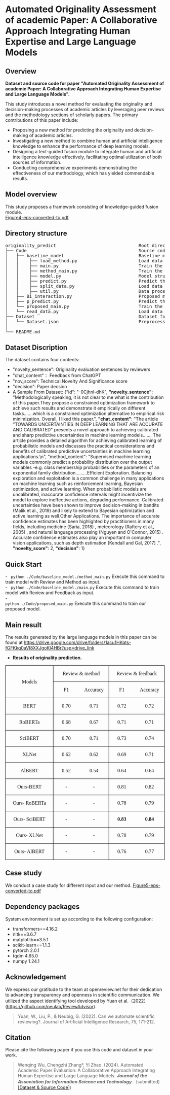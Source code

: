 # Automated Originality Assessment of academic Paper: A Collaborative Approach Integrating Human Expertise and Large Language Models

## Overview

**Dataset and source code for paper "Automated Originality Assessment of academic Paper: A Collaborative Approach Integrating Human Expertise and Large Language Models".**

This study introduces a novel method for evaluating the originality and decision-making processes of academic articles by leveraging peer reviews and the methodology sections of scholarly papers. The primary contributions of this paper include:

- Proposing a new method for predicting the originality and decision-making of academic articles.
- Investigating a new method to combine human and artificial intelligence knowledge to enhance the performance of deep learning models.
- Designing a text-guided fusion module to integrate human and artificial intelligence knowledge effectively, facilitating optimal utilization of both sources of information.
- Conducting comprehensive experiments demonstrating the effectiveness of our methodology, which has yielded commendable results.

## Model overview

This study proposes a framework consisting of knowledge-guided fusion module.<br>
[Figure4-eps-converted-to.pdf](https://github.com/user-attachments/files/20149405/Figure4-eps-converted-to.pdf)

## Directory structure

<pre>
originality_predict                               Root directory
├── Code                                          Source code folder
│   ├── baseline_model                            Baseline model folder
│   │    ├── load_method.py                       Load data for Review and Method as input
│   │    ├── main.py                              Train the model for Review and Feedback as input
│   │    ├── method_main.py                       Train the model for Review and Method as input
│   │    ├── model.py                             Model structure
│   │    ├── predict.py                           Predict the result
│   │    ├── split_data.py                        Load data for Review and Feedback as input
│   │    ├── util.py                              Data process tool
│   ├── Bi_interaction.py                         Proposed model structure      
│   ├── p_predict.py                              Predict the result
│   └── proposed_main.py                          Train the proposed model 
│   └── read_data.py                              Load data for Review and Feedback
├── Dataset                                       Dataset folder
│   └── Dataset.json                              Preprocessed Dataset
│
└── README.md
</pre>
## Dataset Discription

The dataset contains four contents: 
  - "novelty_sentence": Originality evaluation sentences by reviewers
  - "chat_content"： Feedback from ChatGPT
  - "nov_score":  Technical Novelty And Significance score
  - "decision":  Paper decsion
  - A Sample From Dataset: 
{"id": "-0Cjhnl-dhK",
**"novelty_sentence"**: "Methodologically speaking, it is not clear to me what is the contribution of this paper.They propose a constrained optimization framework to achieve such results and demonstrate it empirically on different tasks.......which is a constrained optimization alternative to empirical risk minimization. Overall, I liked this paper.", 
**"chat_content"**: "The article \"TOWARDS UNCERTAINTIES IN DEEP LEARNING THAT ARE ACCURATE AND CALIBRATED\" presents a novel approach to achieving calibrated and sharp predictive uncertainties in machine learning models....... The article provides a detailed algorithm for achieving calibrated learning of probabilistic models and discusses the practical considerations and benefits of calibrated predictive uncertainties in machine learning applications.\n", "method_content": "Supervised machine learning models commonly predict a probability distribution over the output variables -e.g. class membership probabilities or the parameters of an exponential family distribution.........Efficient Exploration. Balancing exploration and exploitation is a common challenge in many applications on machine learning such as reinforcement learning, Bayesian optimization, and active learning. When probabilistic models are uncalibrated, inaccurate confidence intervals might incentivize the model to explore ineffective actions, degrading performance. Calibrated uncertainties have been shown to improve decision-making in bandits (Malik et al., 2019) and likely to extend to Bayesian optimization and active learning as well.Other Applications. The importance of accurate confidence estimates has been highlighted by practitioners in many fields, including medicine (Saria, 2018) , meteorology (Raftery et al., 2005) , and natural language processing (Nguyen and O'Connor, 2015) . Accurate confidence estimates also play an important in computer vision applications, such as depth estimation (Kendall and Gal, 2017) .", 
**"novelty_score"**: 2, 
**"decision"**: 1}
## Quick Start

<b> </b>
    - <code> python ./Code/baseline_model./method_main.py</code>  Execute this command to train model with Review and Method as input.<br>
    - <code> python ./Code/baseline_model./main.py</code>  Execute this command to train model with Review and Feedback as input.<br>
    - <code> python ./Code/proposed_main.py</code>  Execute this command to train our proposed model.<br>
## Main result
The results generated by the large language models in this paper can be found at https://drive.google.com/drive/folders/1acu1HKqts-fGFKkq0aVI8XXJgoKl4HBr?usp=drive_link
- <b>Results of originality prediction.</b><br>
<div align=center>

<table class=MsoTableGrid border=1 cellspacing=0 cellpadding=0
 style='border-collapse:collapse;border:none'>
 <tr>
  <td width=184 rowspan=2 style='width:138.25pt;border:solid windowtext 1.0pt;
  padding:0cm 5.4pt 0cm 5.4pt'>
  <p class=MsoNormal align=center style='text-align:center'><a
  name="_Hlk160115425"><span lang=EN-US style='font-size:12.0pt;font-family:
  "Times New Roman",serif'>Models</span></a></p>
  </td>
  <td width=184 colspan=2 style='width:138.25pt;border:solid windowtext 1.0pt;
  border-left:none;padding:0cm 5.4pt 0cm 5.4pt'>
  <p class=MsoNormal align=center style='text-align:center'><span lang=EN-US
  style='font-size:12.0pt;font-family:"Times New Roman",serif'>Review &amp;
  method</span></p>
  </td>
  <td width=184 colspan=2 style='width:138.3pt;border:solid windowtext 1.0pt;
  border-left:none;padding:0cm 5.4pt 0cm 5.4pt'>
  <p class=MsoNormal align=center style='text-align:center'><span lang=EN-US
  style='font-size:12.0pt;font-family:"Times New Roman",serif'>Review &amp;
  feedback</span></p>
  </td>
 </tr>
 <tr>
  <td width=92 style='width:69.1pt;border:none;border-bottom:solid windowtext 1.0pt;
  padding:0cm 5.4pt 0cm 5.4pt'>
  <p class=MsoNormal align=center style='text-align:center'><span lang=EN-US
  style='font-size:12.0pt;font-family:"Times New Roman",serif'>F1</span></p>
  </td>
  <td width=92 style='width:69.15pt;border-top:none;border-left:none;
  border-bottom:solid windowtext 1.0pt;border-right:solid windowtext 1.0pt;
  padding:0cm 5.4pt 0cm 5.4pt'>
  <p class=MsoNormal align=center style='text-align:center'><span lang=EN-US
  style='font-size:12.0pt;font-family:"Times New Roman",serif'>Accuracy</span></p>
  </td>
  <td width=92 style='width:69.15pt;border:none;border-bottom:solid windowtext 1.0pt;
  padding:0cm 5.4pt 0cm 5.4pt'>
  <p class=MsoNormal align=center style='text-align:center'><span lang=EN-US
  style='font-size:12.0pt;font-family:"Times New Roman",serif'>F1</span></p>
  </td>
  <td width=92 style='width:69.15pt;border-top:none;border-left:none;
  border-bottom:solid windowtext 1.0pt;border-right:solid windowtext 1.0pt;
  padding:0cm 5.4pt 0cm 5.4pt'>
  <p class=MsoNormal align=center style='text-align:center'><span lang=EN-US
  style='font-size:12.0pt;font-family:"Times New Roman",serif'>Accuracy</span></p>
  </td>
 </tr>
 <tr>
  <td width=184 style='width:138.25pt;border:solid windowtext 1.0pt;border-top:
  none;padding:0cm 5.4pt 0cm 5.4pt'>
  <p class=MsoNormal align=center style='text-align:center'><span lang=EN-US
  style='font-size:12.0pt;font-family:"Times New Roman",serif'>BERT</span></p>
  </td>
  <td width=92 style='width:69.1pt;border:none;border-bottom:solid windowtext 1.0pt;
  padding:0cm 5.4pt 0cm 5.4pt'>
  <p class=MsoNormal align=center style='text-align:center'><span lang=EN-US
  style='font-size:12.0pt;font-family:"Times New Roman",serif'>0.70</span></p>
  </td>
  <td width=92 style='width:69.15pt;border-top:none;border-left:none;
  border-bottom:solid windowtext 1.0pt;border-right:solid windowtext 1.0pt;
  padding:0cm 5.4pt 0cm 5.4pt'>
  <p class=MsoNormal align=center style='text-align:center'><span lang=EN-US
  style='font-size:12.0pt;font-family:"Times New Roman",serif'>0.71</span></p>
  </td>
  <td width=92 style='width:69.15pt;border:none;border-bottom:solid windowtext 1.0pt;
  padding:0cm 5.4pt 0cm 5.4pt'>
  <p class=MsoNormal align=center style='text-align:center'><span lang=EN-US
  style='font-size:12.0pt;font-family:"Times New Roman",serif'>0.72</span></p>
  </td>
  <td width=92 style='width:69.15pt;border-top:none;border-left:none;
  border-bottom:solid windowtext 1.0pt;border-right:solid windowtext 1.0pt;
  padding:0cm 5.4pt 0cm 5.4pt'>
  <p class=MsoNormal align=center style='text-align:center'><span lang=EN-US
  style='font-size:12.0pt;font-family:"Times New Roman",serif'>0.72</span></p>
  </td>
 </tr>
 <tr>
  <td width=184 style='width:138.25pt;border:solid windowtext 1.0pt;border-top:
  none;padding:0cm 5.4pt 0cm 5.4pt'>
  <p class=MsoNormal align=center style='text-align:center'><span lang=EN-US
  style='font-size:12.0pt;font-family:"Times New Roman",serif'>RoBERTa</span></p>
  </td>
  <td width=92 style='width:69.1pt;border:none;border-bottom:solid windowtext 1.0pt;
  padding:0cm 5.4pt 0cm 5.4pt'>
  <p class=MsoNormal align=center style='text-align:center'><span lang=EN-US
  style='font-size:12.0pt;font-family:"Times New Roman",serif'>0.68</span></p>
  </td>
  <td width=92 style='width:69.15pt;border-top:none;border-left:none;
  border-bottom:solid windowtext 1.0pt;border-right:solid windowtext 1.0pt;
  padding:0cm 5.4pt 0cm 5.4pt'>
  <p class=MsoNormal align=center style='text-align:center'><span lang=EN-US
  style='font-size:12.0pt;font-family:"Times New Roman",serif'>0.67</span></p>
  </td>
  <td width=92 style='width:69.15pt;border:none;border-bottom:solid windowtext 1.0pt;
  padding:0cm 5.4pt 0cm 5.4pt'>
  <p class=MsoNormal align=center style='text-align:center'><span lang=EN-US
  style='font-size:12.0pt;font-family:"Times New Roman",serif'>0.71</span></p>
  </td>
  <td width=92 style='width:69.15pt;border-top:none;border-left:none;
  border-bottom:solid windowtext 1.0pt;border-right:solid windowtext 1.0pt;
  padding:0cm 5.4pt 0cm 5.4pt'>
  <p class=MsoNormal align=center style='text-align:center'><span lang=EN-US
  style='font-size:12.0pt;font-family:"Times New Roman",serif'>0.71</span></p>
  </td>
 </tr>
 <tr>
  <td width=184 style='width:138.25pt;border:solid windowtext 1.0pt;border-top:
  none;padding:0cm 5.4pt 0cm 5.4pt'>
  <p class=MsoNormal align=center style='text-align:center'><span lang=EN-US
  style='font-size:12.0pt;font-family:"Times New Roman",serif'>SciBERT</span></p>
  </td>
  <td width=92 style='width:69.1pt;border:none;border-bottom:solid windowtext 1.0pt;
  padding:0cm 5.4pt 0cm 5.4pt'>
  <p class=MsoNormal align=center style='text-align:center'><span lang=EN-US
  style='font-size:12.0pt;font-family:"Times New Roman",serif'>0.70</span></p>
  </td>
  <td width=92 style='width:69.15pt;border-top:none;border-left:none;
  border-bottom:solid windowtext 1.0pt;border-right:solid windowtext 1.0pt;
  padding:0cm 5.4pt 0cm 5.4pt'>
  <p class=MsoNormal align=center style='text-align:center'><span lang=EN-US
  style='font-size:12.0pt;font-family:"Times New Roman",serif'>0.71</span></p>
  </td>
  <td width=92 style='width:69.15pt;border:none;border-bottom:solid windowtext 1.0pt;
  padding:0cm 5.4pt 0cm 5.4pt'>
  <p class=MsoNormal align=center style='text-align:center'><span lang=EN-US
  style='font-size:12.0pt;font-family:"Times New Roman",serif'>0.73</span></p>
  </td>
  <td width=92 style='width:69.15pt;border-top:none;border-left:none;
  border-bottom:solid windowtext 1.0pt;border-right:solid windowtext 1.0pt;
  padding:0cm 5.4pt 0cm 5.4pt'>
  <p class=MsoNormal align=center style='text-align:center'><span lang=EN-US
  style='font-size:12.0pt;font-family:"Times New Roman",serif'>0.74</span></p>
  </td>
 </tr>
 <tr>
  <td width=184 style='width:138.25pt;border:solid windowtext 1.0pt;border-top:
  none;padding:0cm 5.4pt 0cm 5.4pt'>
  <p class=MsoNormal align=center style='text-align:center'><span lang=EN-US
  style='font-size:12.0pt;font-family:"Times New Roman",serif'>XLNet</span></p>
  </td>
  <td width=92 style='width:69.1pt;border:none;border-bottom:solid windowtext 1.0pt;
  padding:0cm 5.4pt 0cm 5.4pt'>
  <p class=MsoNormal align=center style='text-align:center'><span lang=EN-US
  style='font-size:12.0pt;font-family:"Times New Roman",serif'>0.62</span></p>
  </td>
  <td width=92 style='width:69.15pt;border-top:none;border-left:none;
  border-bottom:solid windowtext 1.0pt;border-right:solid windowtext 1.0pt;
  padding:0cm 5.4pt 0cm 5.4pt'>
  <p class=MsoNormal align=center style='text-align:center'><span lang=EN-US
  style='font-size:12.0pt;font-family:"Times New Roman",serif'>0.62</span></p>
  </td>
  <td width=92 style='width:69.15pt;border:none;border-bottom:solid windowtext 1.0pt;
  padding:0cm 5.4pt 0cm 5.4pt'>
  <p class=MsoNormal align=center style='text-align:center'><span lang=EN-US
  style='font-size:12.0pt;font-family:"Times New Roman",serif'>0.69</span></p>
  </td>
  <td width=92 style='width:69.15pt;border-top:none;border-left:none;
  border-bottom:solid windowtext 1.0pt;border-right:solid windowtext 1.0pt;
  padding:0cm 5.4pt 0cm 5.4pt'>
  <p class=MsoNormal align=center style='text-align:center'><span lang=EN-US
  style='font-size:12.0pt;font-family:"Times New Roman",serif'>0.71</span></p>
  </td>
 </tr>
 <tr>
  <td width=184 style='width:138.25pt;border:solid windowtext 1.0pt;border-top:
  none;padding:0cm 5.4pt 0cm 5.4pt'>
  <p class=MsoNormal align=center style='text-align:center'><span lang=EN-US
  style='font-size:12.0pt;font-family:"Times New Roman",serif'>AlBERT</span></p>
  </td>
  <td width=92 style='width:69.1pt;border:none;border-bottom:solid windowtext 1.0pt;
  padding:0cm 5.4pt 0cm 5.4pt'>
  <p class=MsoNormal align=center style='text-align:center'><span lang=EN-US
  style='font-size:12.0pt;font-family:"Times New Roman",serif'>0.52</span></p>
  </td>
  <td width=92 style='width:69.15pt;border-top:none;border-left:none;
  border-bottom:solid windowtext 1.0pt;border-right:solid windowtext 1.0pt;
  padding:0cm 5.4pt 0cm 5.4pt'>
  <p class=MsoNormal align=center style='text-align:center'><span lang=EN-US
  style='font-size:12.0pt;font-family:"Times New Roman",serif'>0.54</span></p>
  </td>
  <td width=92 style='width:69.15pt;border:none;border-bottom:solid windowtext 1.0pt;
  padding:0cm 5.4pt 0cm 5.4pt'>
  <p class=MsoNormal align=center style='text-align:center'><span lang=EN-US
  style='font-size:12.0pt;font-family:"Times New Roman",serif'>0.64</span></p>
  </td>
  <td width=92 style='width:69.15pt;border-top:none;border-left:none;
  border-bottom:solid windowtext 1.0pt;border-right:solid windowtext 1.0pt;
  padding:0cm 5.4pt 0cm 5.4pt'>
  <p class=MsoNormal align=center style='text-align:center'><span lang=EN-US
  style='font-size:12.0pt;font-family:"Times New Roman",serif'>0.64</span></p>
  </td>
 </tr>
 <tr>
  <td width=184 style='width:138.25pt;border:solid windowtext 1.0pt;border-top:
  none;padding:0cm 5.4pt 0cm 5.4pt'>
  <p class=MsoNormal align=center style='text-align:center'><span lang=EN-US
  style='font-size:12.0pt;font-family:"Times New Roman",serif'>Ours-BERT</span></p>
  </td>
  <td width=92 style='width:69.1pt;border:none;border-bottom:solid windowtext 1.0pt;
  padding:0cm 5.4pt 0cm 5.4pt'>
  <p class=MsoNormal align=center style='text-align:center'><span lang=EN-US
  style='font-size:12.0pt;font-family:"Times New Roman",serif'>-</span></p>
  </td>
  <td width=92 style='width:69.15pt;border-top:none;border-left:none;
  border-bottom:solid windowtext 1.0pt;border-right:solid windowtext 1.0pt;
  padding:0cm 5.4pt 0cm 5.4pt'>
  <p class=MsoNormal align=center style='text-align:center'><span lang=EN-US
  style='font-size:12.0pt;font-family:"Times New Roman",serif'>-</span></p>
  </td>
  <td width=92 style='width:69.15pt;border:none;border-bottom:solid windowtext 1.0pt;
  padding:0cm 5.4pt 0cm 5.4pt'>
  <p class=MsoNormal align=center style='text-align:center'><span lang=EN-US
  style='font-size:12.0pt;font-family:"Times New Roman",serif'>0.81</span></p>
  </td>
  <td width=92 style='width:69.15pt;border-top:none;border-left:none;
  border-bottom:solid windowtext 1.0pt;border-right:solid windowtext 1.0pt;
  padding:0cm 5.4pt 0cm 5.4pt'>
  <p class=MsoNormal align=center style='text-align:center'><span lang=EN-US
  style='font-size:12.0pt;font-family:"Times New Roman",serif'>0.82</span></p>
  </td>
 </tr>
 <tr>
  <td width=184 style='width:138.25pt;border:solid windowtext 1.0pt;border-top:
  none;padding:0cm 5.4pt 0cm 5.4pt'>
  <p class=MsoNormal align=center style='text-align:center'><span lang=EN-US
  style='font-size:12.0pt;font-family:"Times New Roman",serif'>Ours- RoBERTa</span></p>
  </td>
  <td width=92 style='width:69.1pt;border:none;border-bottom:solid windowtext 1.0pt;
  padding:0cm 5.4pt 0cm 5.4pt'>
  <p class=MsoNormal align=center style='text-align:center'><span lang=EN-US
  style='font-size:12.0pt;font-family:"Times New Roman",serif'>-</span></p>
  </td>
  <td width=92 style='width:69.15pt;border-top:none;border-left:none;
  border-bottom:solid windowtext 1.0pt;border-right:solid windowtext 1.0pt;
  padding:0cm 5.4pt 0cm 5.4pt'>
  <p class=MsoNormal align=center style='text-align:center'><span lang=EN-US
  style='font-size:12.0pt;font-family:"Times New Roman",serif'>-</span></p>
  </td>
  <td width=92 style='width:69.15pt;border:none;border-bottom:solid windowtext 1.0pt;
  padding:0cm 5.4pt 0cm 5.4pt'>
  <p class=MsoNormal align=center style='text-align:center'><span lang=EN-US
  style='font-size:12.0pt;font-family:"Times New Roman",serif'>0.78</span></p>
  </td>
  <td width=92 style='width:69.15pt;border-top:none;border-left:none;
  border-bottom:solid windowtext 1.0pt;border-right:solid windowtext 1.0pt;
  padding:0cm 5.4pt 0cm 5.4pt'>
  <p class=MsoNormal align=center style='text-align:center'><span lang=EN-US
  style='font-size:12.0pt;font-family:"Times New Roman",serif'>0.79</span></p>
  </td>
 </tr>
 <tr>
  <td width=184 style='width:138.25pt;border:solid windowtext 1.0pt;border-top:
  none;padding:0cm 5.4pt 0cm 5.4pt'>
  <p class=MsoNormal align=center style='text-align:center'><span lang=EN-US
  style='font-size:12.0pt;font-family:"Times New Roman",serif'>Ours- SciBERT</span></p>
  </td>
  <td width=92 style='width:69.1pt;border:none;border-bottom:solid windowtext 1.0pt;
  padding:0cm 5.4pt 0cm 5.4pt'>
  <p class=MsoNormal align=center style='text-align:center'><span lang=EN-US
  style='font-size:12.0pt;font-family:"Times New Roman",serif'>-</span></p>
  </td>
  <td width=92 style='width:69.15pt;border-top:none;border-left:none;
  border-bottom:solid windowtext 1.0pt;border-right:solid windowtext 1.0pt;
  padding:0cm 5.4pt 0cm 5.4pt'>
  <p class=MsoNormal align=center style='text-align:center'><span lang=EN-US
  style='font-size:12.0pt;font-family:"Times New Roman",serif'>-</span></p>
  </td>
  <td width=92 style='width:69.15pt;border:none;border-bottom:solid windowtext 1.0pt;
  padding:0cm 5.4pt 0cm 5.4pt'>
  <p class=MsoNormal align=center style='text-align:center'><b><span
  lang=EN-US style='font-size:12.0pt;font-family:"Times New Roman",serif'>0.83</span></b></p>
  </td>
  <td width=92 style='width:69.15pt;border-top:none;border-left:none;
  border-bottom:solid windowtext 1.0pt;border-right:solid windowtext 1.0pt;
  padding:0cm 5.4pt 0cm 5.4pt'>
  <p class=MsoNormal align=center style='text-align:center'><b><span
  lang=EN-US style='font-size:12.0pt;font-family:"Times New Roman",serif'>0.84</span></b></p>
  </td>
 </tr>
 <tr>
  <td width=184 style='width:138.25pt;border:solid windowtext 1.0pt;border-top:
  none;padding:0cm 5.4pt 0cm 5.4pt'>
  <p class=MsoNormal align=center style='text-align:center'><span lang=EN-US
  style='font-size:12.0pt;font-family:"Times New Roman",serif'>Ours- XLNet</span></p>
  </td>
  <td width=92 style='width:69.1pt;border:none;border-bottom:solid windowtext 1.0pt;
  padding:0cm 5.4pt 0cm 5.4pt'>
  <p class=MsoNormal align=center style='text-align:center'><span lang=EN-US
  style='font-size:12.0pt;font-family:"Times New Roman",serif'>-</span></p>
  </td>
  <td width=92 style='width:69.15pt;border-top:none;border-left:none;
  border-bottom:solid windowtext 1.0pt;border-right:solid windowtext 1.0pt;
  padding:0cm 5.4pt 0cm 5.4pt'>
  <p class=MsoNormal align=center style='text-align:center'><span lang=EN-US
  style='font-size:12.0pt;font-family:"Times New Roman",serif'>-</span></p>
  </td>
  <td width=92 style='width:69.15pt;border:none;border-bottom:solid windowtext 1.0pt;
  padding:0cm 5.4pt 0cm 5.4pt'>
  <p class=MsoNormal align=center style='text-align:center'><span lang=EN-US
  style='font-size:12.0pt;font-family:"Times New Roman",serif'>0.78</span></p>
  </td>
  <td width=92 style='width:69.15pt;border-top:none;border-left:none;
  border-bottom:solid windowtext 1.0pt;border-right:solid windowtext 1.0pt;
  padding:0cm 5.4pt 0cm 5.4pt'>
  <p class=MsoNormal align=center style='text-align:center'><span lang=EN-US
  style='font-size:12.0pt;font-family:"Times New Roman",serif'>0.79</span></p>
  </td>
 </tr>
 <tr>
  <td width=184 style='width:138.25pt;border:solid windowtext 1.0pt;border-top:
  none;padding:0cm 5.4pt 0cm 5.4pt'>
  <p class=MsoNormal align=center style='text-align:center'><span lang=EN-US
  style='font-size:12.0pt;font-family:"Times New Roman",serif'>Ours- AlBERT</span></p>
  </td>
  <td width=92 style='width:69.1pt;border:none;border-bottom:solid windowtext 1.0pt;
  padding:0cm 5.4pt 0cm 5.4pt'>
  <p class=MsoNormal align=center style='text-align:center'><span lang=EN-US
  style='font-size:12.0pt;font-family:"Times New Roman",serif'>-</span></p>
  </td>
  <td width=92 style='width:69.15pt;border-top:none;border-left:none;
  border-bottom:solid windowtext 1.0pt;border-right:solid windowtext 1.0pt;
  padding:0cm 5.4pt 0cm 5.4pt'>
  <p class=MsoNormal align=center style='text-align:center'><span lang=EN-US
  style='font-size:12.0pt;font-family:"Times New Roman",serif'>-</span></p>
  </td>
  <td width=92 style='width:69.15pt;border:none;border-bottom:solid windowtext 1.0pt;
  padding:0cm 5.4pt 0cm 5.4pt'>
  <p class=MsoNormal align=center style='text-align:center'><span lang=EN-US
  style='font-size:12.0pt;font-family:"Times New Roman",serif'>0.76</span></p>
  </td>
  <td width=92 style='width:69.15pt;border-top:none;border-left:none;
  border-bottom:solid windowtext 1.0pt;border-right:solid windowtext 1.0pt;
  padding:0cm 5.4pt 0cm 5.4pt'>
  <p class=MsoNormal align=center style='text-align:center'><span lang=EN-US
  style='font-size:12.0pt;font-family:"Times New Roman",serif'>0.77</span></p>
  </td>
 </tr>
</table>

</div>


## Case study

We conduct a case study for different input and our method.
[Figure5-eps-converted-to.pdf](https://github.com/user-attachments/files/20149407/Figure5-eps-converted-to.pdf)


## Dependency packages
System environment is set up according to the following configuration:
- transformers==4.16.2
- nltk==3.6.7
- matplotlib==3.5.1
- scikit-learn==1.1.3
- pytorch 2.0.1
- tqdm 4.65.0
- numpy 1.24.1

## Acknowledgement

We express our gratitude to the team at openreview.net for their dedication to advancing transparency and openness in scientific communication. We utilized the aspect identifying tool developed by Yuan et al.（2022）(https://github.com/neulab/ReviewAdvisor).

>Yuan, W., Liu, P., & Neubig, G. (2022). Can we automate scientific reviewing?. Journal of Artificial Intelligence Research, 75, 171-212.<br>


## Citation
Please cite the following paper if you use this code and dataset in your work.
    
>Wenqing Wu, Chengzhi Zhang\*, Yi Zhao. (2024). Automated Academic Paper Evaluation: A Collaborative Approach Integrating Human Expertise and Large Language Models. ***Journal of the Association for Information Science and Technology***.（submitted)  [[Dataset & Source Code]](https://github.com/njust-winchy/originality_predict/)) 
